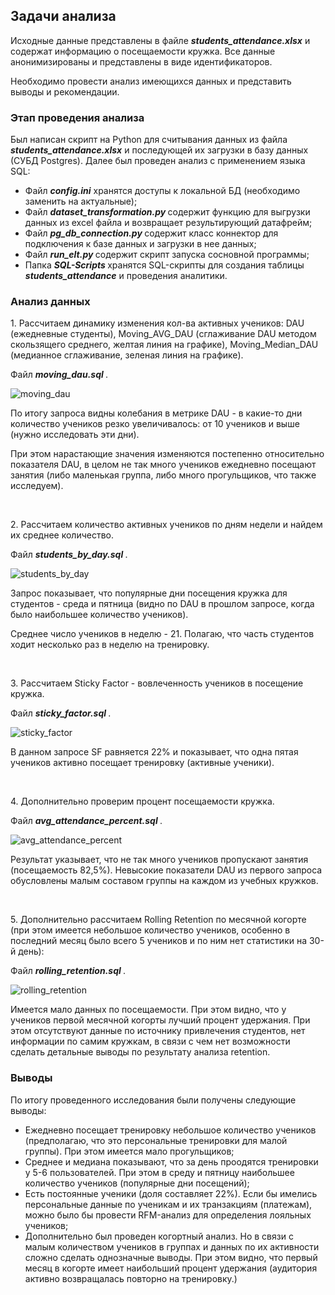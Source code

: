 ## Задачи анализа ##
<p> Исходные данные представлены в файле <b><i>students_attendance.xlsx</i></b> и содержат информацию о посещаемости кружка. Все данные анонимизированы и представлены в виде идентификаторов. </p>
<p> Необходимо провести анализ имеющихся данных и представить выводы и рекомендации. </p>

### Этап проведения анализа ###
<p> Был написан скрипт на Python для считывания данных из файла <b><i>students_attendance.xlsx</i></b> и последующей их загрузки в базу данных (СУБД Postgres). Далее был проведен анализ с применением языка SQL:
  
- Файл <b><i>config.ini</i></b> хранятся доступы к локальной БД (необходимо заменить на актуальные);
- Файл <b><i> dataset_transformation.py </i></b> содержит функцию для выгрузки данных из excel файла и возвращает результирующий датафрейм;
- Файл <b><i> pg_db_connection.py </i></b> содержит класс коннектор для подключения к базе данных и загрузки в нее данных;
- Файл <b><i> run_elt.py </i></b> содержит скрипт запуска сосновной программы;
- Папка <b><i> SQL-Scripts </i></b> хранятся SQL-скрипты для создания таблицы <b><i>students_attendance</i></b> и проведения аналитики. </p>

### Анализ данных ###
<p> 1. Рассчитаем динамику изменения кол-ва активных учеников: DAU (ежедневные студенты), Moving_AVG_DAU (сглаживание DAU методом скользящего среднего, желтая линия на графике), Moving_Median_DAU (медианное сглаживание, зеленая линия на графике). 

Файл <b><i> moving_dau.sql </i></b>.

![moving_dau](https://github.com/user-attachments/assets/00f0066e-64df-413d-a48c-d865640da359)

По итогу запроса видны колебания в метрике DAU - в какие-то дни количество учеников резко увеличивалось: от 10 учеников и выше (нужно исследовать эти дни).

При этом нарастающие значения изменяются постепенно относительно показателя DAU, в целом не так много учеников ежедневно посещают занятия (либо маленькая группа, либо много прогульщиков, что также исследуем).
</p>
<br>
<p> 2. Рассчитаем количество активных учеников по дням недели и найдем их среднее количество. 

Файл <b><i> students_by_day.sql </i></b>.

![students_by_day](https://github.com/user-attachments/assets/a605236c-07a5-403c-b45e-889c2010aa85)

Запрос показывает, что популярные дни посещения кружка для студентов - среда и пятница (видно по DAU в прошлом запросе, когда было наибольшее количество учеников).

Среднее число учеников в неделю - 21. Полагаю, что часть студентов ходит несколько раз в неделю на тренировку.
</p>
<br>
<p> 3. Рассчитаем Sticky Factor - вовлеченность учеников в посещение кружка. 

Файл <b><i> sticky_factor.sql </i></b>.

![sticky_factor](https://github.com/user-attachments/assets/7f8419e3-2dc8-4469-b228-79ada6f0e793)

В данном запросе SF равняется 22% и показывает, что одна пятая учеников активно посещает тренировку (активные ученики).
</p>
<br>
<p> 4. Дополнительно проверим процент посещаемости кружка. 

Файл <b><i> avg_attendance_percent.sql </i></b>.

![avg_attendance_percent](https://github.com/user-attachments/assets/d058cdcf-38c6-4416-9e3a-97eed085af58)

Результат указывает, что не так много учеников пропускают занятия (посещаемость 82,5%). Невысокие показатели DAU из первого запроса обусловлены малым составом группы на каждом из учебных кружков.
</p>
<br>
<p> 5. Дополнительно рассчитаем Rolling Retention по месячной когорте (при этом имеется небольшое количество учеников, особенно в последний месяц было всего 5 учеников и по ним нет статистики на 30-й день):

Файл <b><i> rolling_retention.sql </i></b>.

![rolling_retention](https://github.com/user-attachments/assets/c746f0da-6654-4f27-a6cd-f83fd6be8a6d)

Имеется мало данных по посещаемости. При этом видно, что у учеников первой месячной когорты лучший процент удержания. При этом отсутствуют данные по источнику привлечения студентов, нет информации по самим кружкам, в связи с чем нет возможности сделать детальные выводы по результату анализа retention. </p>
### Выводы ###
<p> По итогу проведенного исследования были получены следующие выводы:
  
- Ежедневно посещает тренировку небольшое количество учеников (предполагаю, что это персональные тренировки для малой группы). При этом имеется мало прогульщиков;
- Среднее и медиана показывают, что за день проодятся тренировки у 5-6 пользователей. При этом в среду и пятницу наибольшее количество учеников (популярные дни посещений);
- Есть постоянные ученики (доля составляет 22%). Если бы имелись персональные данные по ученикам и их транзакциям (платежам), можно было бы провести RFM-анализ для определения лояльных учеников;
- Дополнительно был проведен когортный анализ. Но в связи с малым количеством учеников в группах и данных по их активности сложно сделать однозначные выводы.
	При этом видно, что первый месяц в когорте имеет наибольший процент удержания (аудитория активно возвращалась повторно на тренировку.)</p>

